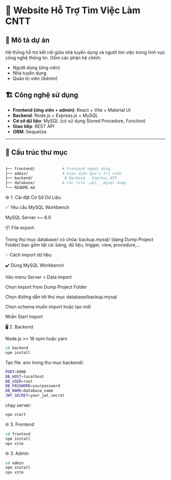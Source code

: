 # 💼 Website Hỗ Trợ Tìm Việc Làm CNTT

## 🧩 Mô tả dự án

Hệ thống hỗ trợ kết nối giữa nhà tuyển dụng và người tìm việc trong lĩnh vực công nghệ thông tin. Gồm các phân hệ chính:
- Người dùng (ứng viên)
- Nhà tuyển dụng
- Quản trị viên (Admin)

## 🏗 Công nghệ sử dụng

- **Frontend (ứng viên + admin)**: React + Vite + Material UI
- **Backend**: Node.js + Express.js + MySQL
- **Cơ sở dữ liệu**: MySQL (có sử dụng Stored Procedure, Function)
- **Giao tiếp**: REST API
- **ORM**: Sequelize

---

## 📁 Cấu trúc thư mục
```bash

├── frontend/            # Frontend người dùng
├── admin/               # Giao diện quản trị viên
├── backend/              # Backend - Express API
├── database/            # Các file .sql, .mysql dump
└── README.md
```
⚙️ 1. Cài đặt Cơ Sở Dữ Liệu

✅ Yêu cầu
MySQL Workbench

MySQL Server >= 8.0

📦 File export:

Trong thư mục database/ có chứa:
backup.mysql/ (dạng Dump Project Folder) bao gồm tất cả: bảng, dữ liệu, trigger, view, procedure,...

💡 Cách import dữ liệu:

✔️ Dùng MySQL Workbench

Vào menu Server > Data Import

Chọn Import from Dump Project Folder

Chọn đường dẫn tới thư mục database/backup.mysql

Chọn schema muốn import hoặc tạo mới

Nhấn Start Import

🖥️ 2. Backend

Node.js >= 16
npm hoặc yarn
```bash
cd backend
npm install
```
Tạo file .env trong thư mục backend/:
```bash
PORT=5000
DB_HOST=localhost
DB_USER=root
DB_PASSWORD=yourpassword
DB_NAME=database_name
JWT_SECRET=your_jwt_secret
```
chạy server:
```bash
npm start
```

🌐 3. Frontend 
```bash
cd frontend
npm install
npx vite
```
🌐 3. Admin 
```bash
cd admin
npm install
npx vite
```



